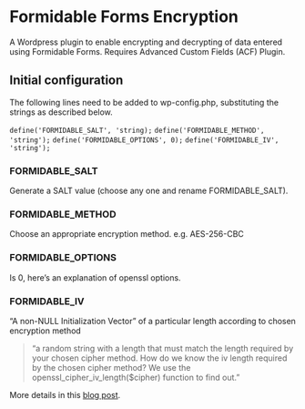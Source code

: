 # Formidable Forms Encryption
A Wordpress plugin to enable encrypting and decrypting of data entered using Formidable Forms. Requires Advanced Custom Fields (ACF) Plugin.

## Initial configuration
The following lines need to be added to wp-config.php, substituting the strings as described below.

`define('FORMIDABLE_SALT', 'string);`
`define('FORMIDABLE_METHOD', 'string');`
`define('FORMIDABLE_OPTIONS', 0);`
`define('FORMIDABLE_IV', 'string');`

### FORMIDABLE_SALT
Generate a SALT value (choose any one and rename FORMIDABLE_SALT).

### FORMIDABLE_METHOD
Choose an appropriate encryption method.
e.g. AES-256-CBC

### FORMIDABLE_OPTIONS
Is 0, here’s an explanation of openssl options.

### FORMIDABLE_IV
“A non-NULL Initialization Vector” of a particular length according to chosen encryption method
> “a random string with a length that must match the length required by your chosen cipher method. How do we know the iv length required by the chosen cipher method? We use the openssl_cipher_iv_length($cipher) function to find out.”

More details in this [blog post](https://abuyasmeen.com/formidable-forms-encryption/).
